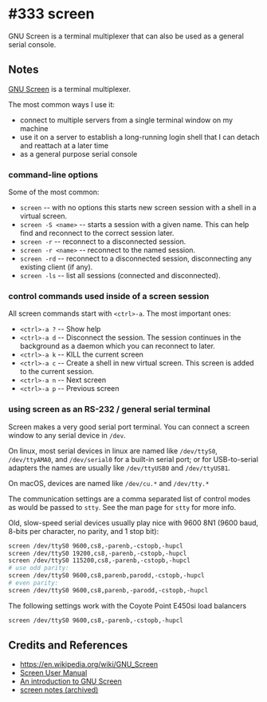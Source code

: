 # #333 screen

GNU Screen is a terminal multiplexer that can also be used as a general serial console.

## Notes

[GNU Screen](https://en.wikipedia.org/wiki/GNU_Screen) is a terminal multiplexer.

The most common ways I use it:

* connect to multiple servers from a single terminal window on my machine
* use it on a server to establish a long-running login shell that I can detach and reattach at a later time
* as a general purpose serial console

### command-line options

Some of the most common:

* `screen` -- with no options this starts new screen session with a shell in a virtual screen.
* `screen -S <name>` -- starts a session with a given name. This can help find and reconnect to the correct session later.
* `screen -r` -- reconnect to a disconnected session.
* `screen -r <name>` -- reconnect to the named session.
* `screen -rd` -- reconnect to a disconnected session, disconnecting any existing client (if any).
* `screen -ls` -- list all sessions (connected and disconnected).

### control commands used inside of a screen session

All screen commands start with `<ctrl>-a`. The most important ones:

* `<ctrl>-a ?` -- Show help
* `<ctrl>-a d` -- Disconnect the session. The session continues in the background as a daemon which you can reconnect to later.
* `<ctrl>-a k` -- KILL the current screen
* `<ctrl>-a c` -- Create a shell in new virtual screen. This screen is added to the current session.
* `<ctrl>-a n` -- Next screen
* `<ctrl>-a p` -- Previous screen

### using screen as an RS-232 / general serial terminal

Screen makes a very good serial port terminal. You can connect a screen window to any serial device in `/dev`.

On linux, most serial devices in linux are named like `/dev/ttyS0`, `/dev/ttyAMA0`, and `/dev/serial0` for a built-in serial port;
or for USB-to-serial adapters the names are usually like `/dev/ttyUSB0` and `/dev/ttyUSB1`.

On macOS, devices are named like `/dev/cu.*` and `/dev/tty.*`

The communication settings are a comma separated list of control modes as would be passed to `stty`. See the man page for `stty` for more info.

Old, slow-speed serial devices usually play nice with 9600 8N1 (9600 baud, 8-bits per character, no parity, and 1 stop bit):

```sh
screen /dev/ttyS0 9600,cs8,-parenb,-cstopb,-hupcl
screen /dev/ttyS0 19200,cs8,-parenb,-cstopb,-hupcl
screen /dev/ttyS0 115200,cs8,-parenb,-cstopb,-hupcl
# use odd parity:
screen /dev/ttyS0 9600,cs8,parenb,parodd,-cstopb,-hupcl
# even parity:
screen /dev/ttyS0 9600,cs8,parenb,-parodd,-cstopb,-hupcl
```

The following settings work with the Coyote Point E450si load balancers

```sh
screen /dev/ttyS0 9600,cs8,-parenb,-cstopb,-hupcl
```

## Credits and References

* <https://en.wikipedia.org/wiki/GNU_Screen>
* [Screen User Manual](https://www.gnu.org/software/screen/manual/screen.html)
* [An introduction to GNU Screen](https://opensource.com/article/17/3/introduction-gnu-screen)
* [screen notes (archived)](https://web.archive.org/web/20200220232553/http://www.noah.org/wiki/Screen_notes#using_screen_as_an_RS-232_.2F_general_serial_terminal)

